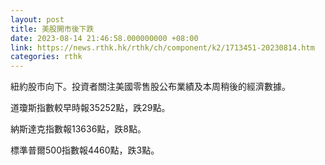 ```yaml
---
layout: post
title: 美股開市後下跌
date: 2023-08-14 21:46:58.000000000 +08:00
link: https://news.rthk.hk/rthk/ch/component/k2/1713451-20230814.htm
categories: rthk
---
```


紐約股市向下。投資者關注美國零售股公布業績及本周稍後的經濟數據。

道瓊斯指數較早時報35252點，跌29點。

納斯達克指數報13636點，跌8點。

標準普爾500指數報4460點，跌3點。
